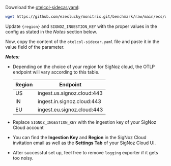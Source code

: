 Download the [otelcol-sidecar.yaml](https://github.com/ezeslucky/monitrix.git/benchmark/blob/main/ecs/otelcol-sidecar.yaml):

```bash
wget https://github.com/ezeslucky/monitrix.git/benchmark/raw/main/ecs/otelcol-sidecar.yaml
```

Update `{region}` and `SIGNOZ_INGESTION_KEY` with the proper values in the config
as stated in the *Notes* section below.

Now, copy the content of the `otelcol-sidecar.yaml` file and paste it in the
value field of the parameter.

***Notes:***

- Depending on the choice of your region for SigNoz cloud, the OTLP endpoint
  will vary according to this table.

  | Region	| Endpoint |
  | --- | --- |
  | US | ingest.us.signoz.cloud:443 |
  | IN | ingest.in.signoz.cloud:443 |
  | EU | ingest.eu.signoz.cloud:443 |
- Replace `SIGNOZ_INGESTION_KEY` with the ingestion key of your SigNoz Cloud account
- You can find the **Ingestion Key** and **Region** in the SigNoz Cloud invitation email as well as the **Settings Tab** of your SigNoz Cloud UI.
- After successful set up, feel free to remove `logging` exporter if it gets too noisy.